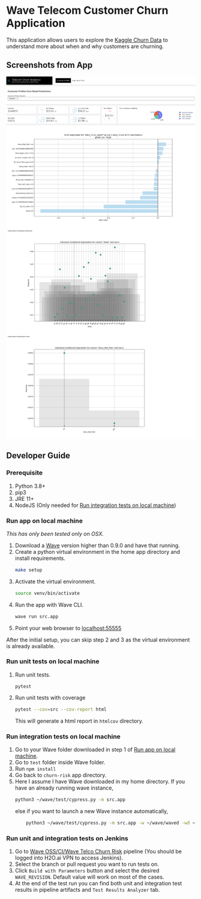 # Wave Telecom Customer Churn Application

This application allows users to explore the [Kaggle Churn Data](https://www.kaggle.com/c/churn-analytics-bda/data) 
to understand more about when and why customers are churning. 

## Screenshots from App

![Chrun App Screenshot - 1](docs/screenshots/Churn%20app%20-%201.png)
![Chrun App Screenshot - 2](docs/screenshots/Churn%20app%20-2.png)
![Chrun App Screenshot - 3](docs/screenshots/Churn%20app%20-%203.png)

## Developer Guide 

### Prerequisite 
1. Python 3.8+
2. pip3
3. JRE 11+
4. NodeJS (Only needed for [Run integration tests on local machine](#run-integration-tests-on-local-machine))

### Run app on local machine 

_This has only been tested only on OSX._

1. Download a [Wave](https://github.com/h2oai/wave/releases) version higher than 0.9.0 and have that running. 
2. Create a python virtual environment in the home app directory and install requirements. 
    ```bash
    make setup
    ```
3. Activate the virtual environment.
    ```bash 
    source venv/bin/activate
    ```
4. Run the app with Wave CLI.
    ```bash
    wave run src.app
    ```
5. Point your web browser to [localhost:55555](http://localhost:55555)

After the initial setup, you can skip step 2 and 3 as the virtual environment is already available.

### Run unit tests on local machine 

1. Run unit tests.
    ```
    pytest
    ```
2. Run unit tests with coverage
    ```bash
    pytest --cov=src --cov-report html
    ```
    This will generate a html report in `htmlcov` directory.
    
### Run integration tests on local machine 

1. Go to your Wave folder downloaded in step 1 of [Run app on local machine](#run-app-on-local-machine).
2. Go to `test` folder inside Wave folder.
3. Run `npm install`
4. Go back to `churn-risk` app directory.
5. Here I assume I have Wave downloaded in my home directory. 
If you have an already running wave instance,
    ```bash
    python3 ~/wave/test/cypress.py -m src.app
    ```
   else if you want to launch a new Wave instance automatically,
   ```bash
       python3 ~/wave/test/cypress.py -m src.app -w ~/wave/waved -wd ~/wave/www
   ```

### Run unit and integration tests on Jenkins

1. Go to [Wave OSS/CI/Wave Telco Churn Risk](http://mr-0xc1:8080/job/wave-oss/job/ci/job/wave-churn-risk) pipeline 
(You should be logged into H2O.ai VPN to access Jenkins).
2. Select the branch or pull request you want to run tests on.
3. Click `Build with Parameters` button and select the desired `WAVE_REVISION`. 
Default value will work on most of the cases. 
4. At the end of the test run you can find both unit and integration test results in
pipeline artifacts and `Test Results Analyzer` tab. 
